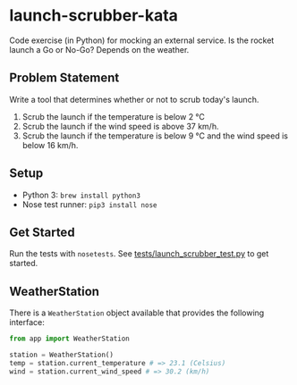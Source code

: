 # launch-scrubber-kata
Code exercise (in Python) for mocking an external service. Is the rocket launch a Go or No-Go? Depends on the weather.

## Problem Statement

Write a tool that determines whether or not to scrub today's launch.

1. Scrub the launch if the temperature is below 2 °C
2. Scrub the launch if the wind speed is above 37 km/h.
3. Scrub the launch if the temperature is below 9 °C and the wind speed is below 16 km/h.

## Setup

 - Python 3: `brew install python3`
 - Nose test runner: `pip3 install nose`

## Get Started

Run the tests with `nosetests`. See [tests/launch_scrubber_test.py]() to get started.

## WeatherStation

There is a `WeatherStation` object available that provides the following interface:

```python
from app import WeatherStation

station = WeatherStation()
temp = station.current_temperature # => 23.1 (Celsius)
wind = station.current_wind_speed # => 30.2 (km/h)

```
